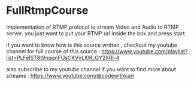 # FullRtmpCourse
Implementation of RTMP protocol to stream Video and Audio to RTMP server.
you just want to put your RTMP url inside the box and press start.

if you want to know how is this source written , checkout my youtube channel for full course of this source :
https://www.youtube.com/playlist?list=PLFelST8t9nqgnFUsCKVvLI0K_GY2XRi-4

also subscribe to my youtube channel if you want to find more about streams :
https://www.youtube.com/@codewithkael
